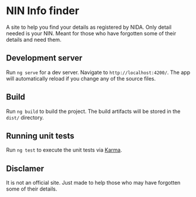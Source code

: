 # NIN Info finder

A site to help you find your details as registered by NIDA. Only detail needed is your NIN. Meant for those who have forgotten some of their details and need them.
## Development server

Run `ng serve` for a dev server. Navigate to `http://localhost:4200/`. The app will automatically reload if you change any of the source files.

## Build

Run `ng build` to build the project. The build artifacts will be stored in the `dist/` directory.

## Running unit tests

Run `ng test` to execute the unit tests via [Karma](https://karma-runner.github.io).

## Disclamer

It is not an official site. Just made to help those who may have forgotten some of their details.
